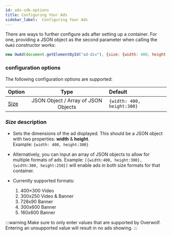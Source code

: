 ```yaml
---
id: ads-sdk-options
title: Configuring Your Ads
sidebar_label:  Configuring Your Ads
---
```



There are ways to further configure ads after setting up a container. For one, providing a JSON object as the second parameter when calling the `OwAd` constructor works:

```js
new OwAd(document.getElementById("ad-div"), {size: {width: 400, height: 300}})
```

### configuration options

The following configuration options are supported:

| Option                    | Type                                | Default                     | 
| ------------------------- |:-----------------------------------:| :---------------------------|           
| [Size](#size-description) | JSON Object / Array of JSON Objects | `{width: 400, height:300}`  |

### *Size* description

* Sets the dimensions of the ad displayed. This should be a JSON object with two properties: **width** & **height**.  
Example: `{width: 400, height:300}`
* Alternatively, you can input an array of JSON objects to allow for multiple formats of ads. Example: `[{width:400, height:300}, {width:300, height:250}]` will enable ads in both size formats for that container.

* Currently supported formats:
  1. 400×300 Video
  2. 300x250 Video & Banner
  3. 728x90 Banner
  4. 300x600 Banner
  5. 160x600 Banner

:::warning
Make sure to only enter values that are supported by Overwolf. Entering an unsupported value will result in no ads showing.
:::

